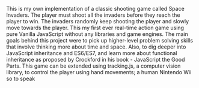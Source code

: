 This is my own implementation of a classic shooting game called Space Invaders. The player must shoot all the invaders before they reach the player to win. The invaders randomly keep shooting the player and slowly move towards the player. 
This my first ever real-time action game using pure Vanilla JavaScript without any libraries and game engines. The main goals behind this project were to pick up higher-level problem solving skills that involve thinking more about time and space. Also, to dig deeper into JavaScript inheritance and ES6/ES7, and learn more about functional inheritance as proposed by Crockford in his book - JavaScript the Good Parts. This game can be extended using tracking.js, a computer vision library, to control the player using hand movements; a human Nintendo Wii so to speak 
